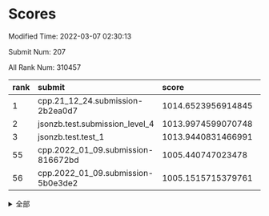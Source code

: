 # Scores

Modified Time: 2022-03-07 02:30:13

Submit Num: 207

All Rank Num: 310457

| rank |               submit               |       score        |       sigma        | pk_num |
| :--- | :--------------------------------- | :----------------- | :----------------- | :----- |
| 1    | cpp.21_12_24.submission-2b2ea0d7   | 1014.6523956914845 | 0.8111280097056643 | 5998   |
| 2    | jsonzb.test.submission_level_4     | 1013.9974599070748 | 0.8112045420453179 | 5997   |
| 3    | jsonzb.test.test_1                 | 1013.9440831466991 | 0.8660279207530841 | 5994   |
| 55   | cpp.2022_01_09.submission-816672bd | 1005.440747023478  | 0.722017841598726  | 6001   |
| 56   | cpp.2022_01_09.submission-5b0e3de2 | 1005.1515715379761 | 0.7268227753760859 | 6002   |


<details>
<summary>全部</summary>

| rank |                 submit                 |       score        |       sigma        | pk_num |
| :--- | :------------------------------------- | :----------------- | :----------------- | :----- |
| 1    | cpp.21_12_24.submission-2b2ea0d7       | 1014.6523956914845 | 0.8111280097056643 | 5998   |
| 2    | jsonzb.test.submission_level_4         | 1013.9974599070748 | 0.8112045420453179 | 5997   |
| 3    | jsonzb.test.test_1                     | 1013.9440831466991 | 0.8660279207530841 | 5994   |
| 4    | gobigger.level_3.submission_level_3_0  | 1011.763381685142  | 0.7826554823485682 | 5994   |
| 5    | gobigger.level_3.submission_level_3_46 | 1011.2884400639798 | 0.7598633247684561 | 5998   |
| 6    | gobigger.level_3.submission_level_3_45 | 1011.0223506792258 | 0.7655204318272028 | 5996   |
| 7    | gobigger.level_3.submission_level_3_31 | 1010.9592300916881 | 0.759373174659184  | 6001   |
| 8    | gobigger.level_3.submission_level_3_43 | 1010.7512364484526 | 0.7807500492736736 | 6001   |
| 9    | gobigger.level_3.submission_level_3_25 | 1010.7461883144792 | 0.7941882891692499 | 6002   |
| 10   | gobigger.level_3.submission_level_3_34 | 1010.7044400515277 | 0.7544846749338955 | 5994   |
| 11   | gobigger.level_3.submission_level_3_4  | 1010.7032376423205 | 0.7777899480851107 | 6001   |
| 12   | gobigger.level_3.submission_level_3_2  | 1010.6453111644795 | 0.7501295653723496 | 6002   |
| 13   | gobigger.level_3.submission_level_3_14 | 1010.5907632472079 | 0.7456411659807589 | 6000   |
| 14   | gobigger.level_3.submission_level_3_41 | 1010.4387278788043 | 0.7549650963610269 | 5996   |
| 15   | gobigger.level_3.submission_level_3_22 | 1010.4386025369668 | 0.76479222155065   | 5993   |
| 16   | gobigger.level_3.submission_level_3_44 | 1010.2837318377983 | 0.7433278072221846 | 5994   |
| 17   | gobigger.level_3.submission_level_3_36 | 1010.2485627084103 | 0.7630908734196179 | 5996   |
| 18   | gobigger.level_3.submission_level_3_47 | 1010.2425185773379 | 0.7555855241534264 | 5998   |
| 19   | gobigger.level_3.submission_level_3_18 | 1010.2215707546275 | 0.7498392121171077 | 5997   |
| 20   | gobigger.level_3.submission_level_3_48 | 1010.2183403065034 | 0.7859574645235579 | 6000   |
| 21   | gobigger.level_3.submission_level_3_37 | 1010.200848030412  | 0.7520276636209106 | 6000   |
| 22   | gobigger.level_3.submission_level_3_9  | 1010.1306126499842 | 0.7618994260355852 | 5997   |
| 23   | gobigger.level_3.submission_level_3_23 | 1010.1075809323617 | 0.770116242297878  | 6003   |
| 24   | gobigger.level_3.submission_level_3_27 | 1010.0671307163817 | 0.763946394370656  | 6000   |
| 25   | gobigger.level_3.submission_level_3_32 | 1010.0065696160459 | 0.7579622269028296 | 5999   |
| 26   | gobigger.level_3.submission_level_3_15 | 1009.9836212884553 | 0.7653213979729085 | 5999   |
| 27   | gobigger.level_3.submission_level_3_11 | 1009.9138254373562 | 0.7516647711377972 | 5997   |
| 28   | gobigger.level_3.submission_level_3_35 | 1009.8628125922554 | 0.7617961781728775 | 6002   |
| 29   | gobigger.level_3.submission_level_3_7  | 1009.8095434965984 | 0.7469851011029386 | 5999   |
| 30   | gobigger.level_3.submission_level_3_19 | 1009.7101733623737 | 0.7482220470334764 | 5997   |
| 31   | gobigger.level_3.submission_level_3_21 | 1009.7011348980184 | 0.7714744543163488 | 5997   |
| 32   | gobigger.level_3.submission_level_3_13 | 1009.6758520185207 | 0.7496570951757675 | 5997   |
| 33   | gobigger.level_3.submission_level_3_29 | 1009.6149957019211 | 0.7616954143835408 | 6004   |
| 34   | gobigger.level_3.submission_level_3_38 | 1009.5771806234958 | 0.7361875807925555 | 6000   |
| 35   | gobigger.level_3.submission_level_3_5  | 1009.5758776293463 | 0.7447402758565072 | 6003   |
| 36   | gobigger.level_3.submission_level_3_1  | 1009.5755701695377 | 0.7482060548764189 | 5998   |
| 37   | gobigger.level_3.submission_level_3_26 | 1009.55599966102   | 0.7370011022404618 | 6003   |
| 38   | gobigger.level_3.submission_level_3_49 | 1009.5444586504566 | 0.7389272907434358 | 6003   |
| 39   | gobigger.level_3.submission_level_3_20 | 1009.475040842687  | 0.7613152252354588 | 6002   |
| 40   | gobigger.level_3.submission_level_3_28 | 1009.1967626941608 | 0.7800571399351125 | 6002   |
| 41   | gobigger.level_3.submission_level_3_42 | 1009.1128115081999 | 0.7509804569214693 | 6006   |
| 42   | gobigger.level_3.submission_level_3_30 | 1009.0529339200571 | 0.7625751645022527 | 6001   |
| 43   | gobigger.level_3.submission_level_3_8  | 1008.9340491860162 | 0.7409135486715566 | 6000   |
| 44   | gobigger.level_3.submission_level_3_40 | 1008.8871515825673 | 0.7646077063670229 | 5999   |
| 45   | gobigger.level_3.submission_level_3_16 | 1008.7968433721373 | 0.7659516553677658 | 5998   |
| 46   | gobigger.level_3.submission_level_3_10 | 1008.7953933848441 | 0.7408577002757873 | 5998   |
| 47   | gobigger.level_3.submission_level_3_6  | 1008.7661493947803 | 0.7695848034098034 | 5996   |
| 48   | gobigger.level_3.submission_level_3_17 | 1008.5405961296702 | 0.73005365244107   | 5998   |
| 49   | gobigger.level_3.submission_level_3_24 | 1008.3876953606881 | 0.7443351862882324 | 6000   |
| 50   | gobigger.level_3.submission_level_3_39 | 1008.3723598027822 | 0.753174335955461  | 6003   |
| 51   | gobigger.level_3.submission_level_3_33 | 1008.2988276180704 | 0.7383280142043018 | 5994   |
| 52   | gobigger.level_3.submission_level_3_3  | 1008.1260682662689 | 0.7484795207769664 | 5997   |
| 53   | gobigger.level_3.submission_level_3_12 | 1008.1111341833048 | 0.7322493536133151 | 6007   |
| 54   | gobigger.level_1.submission_level_1_36 | 1005.7260988059552 | 0.7315926200107985 | 5999   |
| 55   | cpp.2022_01_09.submission-816672bd     | 1005.440747023478  | 0.722017841598726  | 6001   |
| 56   | cpp.2022_01_09.submission-5b0e3de2     | 1005.1515715379761 | 0.7268227753760859 | 6002   |
| 57   | gobigger.level_1.submission_level_1_12 | 1004.7605780139363 | 0.7220605147262572 | 5999   |
| 58   | gobigger.level_1.submission_level_1_39 | 1004.5040445215778 | 0.7071410509229312 | 6002   |
| 59   | gobigger.level_1.submission_level_1_24 | 1004.2654398347142 | 0.7196215239044094 | 6005   |
| 60   | gobigger.level_1.submission_level_1_3  | 1004.2388620228002 | 0.722657280595656  | 5999   |
| 61   | gobigger.level_1.submission_level_1_34 | 1004.2196057699778 | 0.7217528950877629 | 5998   |
| 62   | gobigger.level_1.submission_level_1_10 | 1004.1951101425168 | 0.712726368448715  | 6002   |
| 63   | gobigger.level_1.submission_level_1_4  | 1004.1289245221208 | 0.7191223759908184 | 6001   |
| 64   | gobigger.level_1.submission_level_1_49 | 1004.058663831688  | 0.7123661290930701 | 5997   |
| 65   | gobigger.level_1.submission_level_1_37 | 1004.0165692483648 | 0.7240588875180151 | 6000   |
| 66   | gobigger.level_1.submission_level_1_48 | 1004.0057356762803 | 0.725387868867259  | 5999   |
| 67   | gobigger.level_1.submission_level_1_22 | 1003.9332312004018 | 0.7063290342791452 | 5997   |
| 68   | gobigger.level_1.submission_level_1_25 | 1003.9198331245159 | 0.7222314651382513 | 6000   |
| 69   | gobigger.level_1.submission_level_1_28 | 1003.8495859109878 | 0.7154654204467351 | 5998   |
| 70   | gobigger.level_1.submission_level_1_32 | 1003.7081276652239 | 0.7197143294047917 | 6003   |
| 71   | gobigger.level_1.submission_level_1_9  | 1003.6404934183952 | 0.714658795363692  | 5999   |
| 72   | gobigger.level_1.submission_level_1_1  | 1003.6318228450276 | 0.7100378690490251 | 6003   |
| 73   | gobigger.level_1.submission_level_1_46 | 1003.6061944749306 | 0.711057913728963  | 5998   |
| 74   | gobigger.level_1.submission_level_1_38 | 1003.5390019806823 | 0.712313243618909  | 5999   |
| 75   | gobigger.level_1.submission_level_1_2  | 1003.5239946074931 | 0.7187299508600493 | 6002   |
| 76   | gobigger.level_1.submission_level_1_42 | 1003.3431587105354 | 0.7130547642060449 | 6003   |
| 77   | gobigger.level_1.submission_level_1_20 | 1003.3145405305099 | 0.7082668982038807 | 5999   |
| 78   | gobigger.level_1.submission_level_1_15 | 1003.3086340403892 | 0.7077455041172562 | 6001   |
| 79   | gobigger.level_1.submission_level_1_5  | 1003.2547970075074 | 0.7148570050004678 | 6002   |
| 80   | gobigger.level_1.submission_level_1_0  | 1003.2473300900386 | 0.7206684377734893 | 6001   |
| 81   | gobigger.level_1.submission_level_1_41 | 1003.2428474084043 | 0.7202411101874342 | 5997   |
| 82   | gobigger.level_1.submission_level_1_23 | 1003.1725948799253 | 0.7143947866567841 | 6000   |
| 83   | gobigger.level_1.submission_level_1_13 | 1003.1383875570244 | 0.7230115578691773 | 5999   |
| 84   | gobigger.level_1.submission_level_1_18 | 1003.0285704985642 | 0.7166398309832084 | 6000   |
| 85   | gobigger.level_1.submission_level_1_27 | 1003.0133910475785 | 0.71028124364234   | 5997   |
| 86   | gobigger.level_1.submission_level_1_44 | 1003.0109657316881 | 0.7115425345041336 | 5998   |
| 87   | gobigger.level_1.submission_level_1_35 | 1002.9864198770199 | 0.7226285405080825 | 5998   |
| 88   | gobigger.level_1.submission_level_1_7  | 1002.9350733594731 | 0.712554080297498  | 6002   |
| 89   | gobigger.level_1.submission_level_1_45 | 1002.8286239246396 | 0.7178840082890103 | 5995   |
| 90   | gobigger.level_1.submission_level_1_47 | 1002.8243666795989 | 0.710930848915836  | 5998   |
| 91   | gobigger.level_1.submission_level_1_31 | 1002.797046812791  | 0.7171635632308755 | 5999   |
| 92   | gobigger.level_1.submission_level_1_16 | 1002.779245722383  | 0.7213912093465191 | 6003   |
| 93   | gobigger.level_1.submission_level_1_29 | 1002.7349723122703 | 0.7056447874487629 | 6001   |
| 94   | gobigger.level_1.submission_level_1_33 | 1002.6999992350416 | 0.7179486451823368 | 6000   |
| 95   | gobigger.level_1.submission_level_1_14 | 1002.6756407439489 | 0.7138474613497319 | 6001   |
| 96   | gobigger.level_1.submission_level_1_43 | 1002.6676875601765 | 0.7218066654839497 | 5993   |
| 97   | gobigger.level_1.submission_level_1_30 | 1002.5766008899012 | 0.7175157984868404 | 6001   |
| 98   | gobigger.level_1.submission_level_1_6  | 1002.4419926610983 | 0.7166937556092017 | 6004   |
| 99   | gobigger.level_1.submission_level_1_40 | 1002.3845166412776 | 0.7151644815530123 | 6001   |
| 100  | gobigger.level_1.submission_level_1_19 | 1002.3712713209264 | 0.7022610669983865 | 5999   |
| 101  | gobigger.level_1.submission_level_1_21 | 1002.3636636647709 | 0.7137885240871772 | 5996   |
| 102  | gobigger.level_1.submission_level_1_11 | 1002.1531129343022 | 0.7158054285295509 | 5992   |
| 103  | gobigger.level_1.submission_level_1_8  | 1001.9544270594826 | 0.7108626452675276 | 6003   |
| 104  | gobigger.level_1.submission_level_1_17 | 1000.9568962171456 | 0.7039602503995821 | 5998   |
| 105  | gobigger.level_1.submission_level_1_26 | 1000.920482669327  | 0.7194698939149017 | 5998   |
| 106  | gobigger.random.submission_random_25   | 997.9057516010517  | 0.7092612459555926 | 6001   |
| 107  | gobigger.random.submission_random_38   | 997.2464477796779  | 0.7028328330336747 | 5999   |
| 108  | gobigger.random.submission_random_13   | 997.0503183995124  | 0.6999582017200762 | 5989   |
| 109  | gobigger.random.submission_random_42   | 997.0024267898215  | 0.708209303576064  | 5999   |
| 110  | gobigger.random.submission_random_26   | 996.8340226666891  | 0.7015539779536788 | 6002   |
| 111  | gobigger.random.submission_random_35   | 996.6708687043529  | 0.701464927265995  | 5999   |
| 112  | gobigger.random.submission_random_1    | 996.6151803874434  | 0.7051381411583323 | 6000   |
| 113  | gobigger.random.submission_random_43   | 996.5849131777202  | 0.7051829341493787 | 6000   |
| 114  | gobigger.random.submission_random_6    | 996.5623377892528  | 0.6998967315071047 | 5999   |
| 115  | gobigger.random.submission_random_28   | 996.5438713276536  | 0.7113103935134376 | 6000   |
| 116  | gobigger.random.submission_random_49   | 996.4264869974253  | 0.7051619128275917 | 5996   |
| 117  | gobigger.random.submission_random_37   | 996.4150299344481  | 0.7075522864428013 | 6000   |
| 118  | gobigger.random.submission_random_36   | 996.3924837803207  | 0.7122605315317194 | 6001   |
| 119  | gobigger.random.submission_random_40   | 996.3821235460819  | 0.7079988102361477 | 5998   |
| 120  | gobigger.random.submission_random_10   | 996.3267703856129  | 0.7182338188185119 | 6000   |
| 121  | gobigger.random.submission_random_44   | 996.3222279699612  | 0.7045317439860693 | 5996   |
| 122  | gobigger.random.submission_random_15   | 996.2750043563487  | 0.7152093999329318 | 5996   |
| 123  | gobigger.random.submission_random_9    | 996.199922991437   | 0.7158359622984848 | 5997   |
| 124  | gobigger.random.submission_random_39   | 996.160838566926   | 0.7258294374499306 | 5999   |
| 125  | gobigger.random.submission_random_45   | 996.1233199081458  | 0.7162907675060293 | 5996   |
| 126  | gobigger.random.submission_random_19   | 996.0808489361003  | 0.7053678183133576 | 6001   |
| 127  | gobigger.random.submission_random_32   | 996.0593209866256  | 0.7129878634603852 | 6001   |
| 128  | gobigger.random.submission_random_3    | 996.0149016949813  | 0.7150616868810421 | 6002   |
| 129  | gobigger.random.submission_random_48   | 995.943653672717   | 0.7000340683551238 | 5994   |
| 130  | gobigger.random.submission_random_33   | 995.9015790409919  | 0.7160928967459591 | 5995   |
| 131  | gobigger.random.submission_random_24   | 995.8629710496414  | 0.6911160227723209 | 6000   |
| 132  | gobigger.random.submission_random_4    | 995.8041479024291  | 0.7056466581260294 | 6002   |
| 133  | gobigger.random.submission_random_5    | 995.7596165030669  | 0.7206774129769328 | 6005   |
| 134  | gobigger.random.submission_random_46   | 995.7507808916139  | 0.7180780877846834 | 5996   |
| 135  | gobigger.random.submission_random_8    | 995.7322550137653  | 0.7134346265025006 | 5999   |
| 136  | gobigger.random.submission_random_41   | 995.6992552233467  | 0.7157863992253845 | 5999   |
| 137  | gobigger.random.submission_random_22   | 995.664032109135   | 0.713004702867876  | 5998   |
| 138  | gobigger.random.submission_random_29   | 995.6602891547774  | 0.7173734521909179 | 5999   |
| 139  | gobigger.random.submission_random_7    | 995.5659569197024  | 0.7212164737950874 | 6001   |
| 140  | gobigger.random.submission_random_27   | 995.5455584318746  | 0.7336345909645149 | 6002   |
| 141  | gobigger.random.submission_random_11   | 995.5444994607142  | 0.7305330932020445 | 5994   |
| 142  | gobigger.random.submission_random_21   | 995.5244146530515  | 0.7104118881298531 | 5997   |
| 143  | gobigger.random.submission_random_20   | 995.4532276245114  | 0.7078670963773545 | 6003   |
| 144  | gobigger.random.submission_random_16   | 995.4447118375327  | 0.7034789259915356 | 6002   |
| 145  | gobigger.random.submission_random_17   | 995.3900180810645  | 0.7219897290880882 | 5996   |
| 146  | gobigger.random.submission_random_23   | 995.3757075260679  | 0.7148744135761148 | 6004   |
| 147  | gobigger.random.submission_random_0    | 995.3696589586821  | 0.7098698768174546 | 6001   |
| 148  | gobigger.random.submission_random_18   | 995.3687161427822  | 0.7078733271867638 | 6003   |
| 149  | gobigger.random.submission_random_2    | 995.3166083766823  | 0.7076273001572685 | 6002   |
| 150  | gobigger.random.submission_random_34   | 995.0761538846396  | 0.7128944672873927 | 6000   |
| 151  | gobigger.random.submission_random_12   | 995.0393696031332  | 0.6988271129481097 | 5998   |
| 152  | gobigger.random.submission_random_31   | 994.9975681237464  | 0.7104004350626736 | 5996   |
| 153  | gobigger.random.submission_random_14   | 994.9700100969269  | 0.7116208458032586 | 5998   |
| 154  | gobigger.random.submission_random_30   | 994.7151399115878  | 0.7355671725777491 | 6000   |
| 155  | gobigger.random.submission_random_47   | 994.4554679445589  | 0.7266777107165847 | 6002   |
| 156  | gobigger.level_2.submission_level_2_22 | 994.3949527249795  | 0.7362429848362514 | 5997   |
| 157  | gobigger.level_2.submission_level_2_14 | 994.1146441001131  | 0.7310038675036934 | 6000   |
| 158  | gobigger.level_2.submission_level_2_39 | 993.6957031556931  | 0.7480889439419187 | 5998   |
| 159  | gobigger.level_2.submission_level_2_23 | 993.5824856555319  | 0.7428982715374426 | 6000   |
| 160  | gobigger.level_2.submission_level_2_44 | 993.552642370899   | 0.7358769416003507 | 5996   |
| 161  | gobigger.level_2.submission_level_2_25 | 993.5078748603515  | 0.7402403975779381 | 6003   |
| 162  | gobigger.level_2.submission_level_2_41 | 993.500209722995   | 0.718027605440862  | 6002   |
| 163  | gobigger.level_2.submission_level_2_34 | 993.3815977360904  | 0.7280872316378478 | 5998   |
| 164  | gobigger.level_2.submission_level_2_24 | 993.2377445633208  | 0.7377887895170564 | 5998   |
| 165  | gobigger.level_2.submission_level_2_9  | 993.1873141366739  | 0.7363808244977996 | 6002   |
| 166  | gobigger.level_2.submission_level_2_19 | 993.1632847802458  | 0.733287253865498  | 6003   |
| 167  | gobigger.level_2.submission_level_2_47 | 993.1360151076909  | 0.7372487826964608 | 5996   |
| 168  | gobigger.level_2.submission_level_2_3  | 993.1352544340097  | 0.7291798442540034 | 5996   |
| 169  | gobigger.level_2.submission_level_2_20 | 993.0838812189617  | 0.752213921125395  | 6000   |
| 170  | gobigger.level_2.submission_level_2_30 | 993.0000498652093  | 0.7409290736044238 | 6000   |
| 171  | gobigger.level_2.submission_level_2_32 | 992.9247063301749  | 0.7463857866909982 | 5998   |
| 172  | gobigger.level_2.submission_level_2_46 | 992.8701343437706  | 0.7255972645357839 | 5999   |
| 173  | gobigger.level_2.submission_level_2_6  | 992.8550375583816  | 0.7209826254477739 | 5999   |
| 174  | gobigger.level_2.submission_level_2_15 | 992.8235101800149  | 0.7394112416434008 | 6003   |
| 175  | gobigger.level_2.submission_level_2_13 | 992.7492619773923  | 0.7341049493947023 | 6002   |
| 176  | gobigger.level_2.submission_level_2_49 | 992.745030962401   | 0.7193202132085083 | 6000   |
| 177  | gobigger.level_2.submission_level_2_10 | 992.5083905147794  | 0.7386447919898254 | 5995   |
| 178  | gobigger.level_2.submission_level_2_4  | 992.503991654979   | 0.7418144264377807 | 5997   |
| 179  | gobigger.level_2.submission_level_2_21 | 992.4632276279794  | 0.733685017974352  | 5998   |
| 180  | gobigger.level_2.submission_level_2_11 | 992.4161415179778  | 0.740752923650119  | 6000   |
| 181  | gobigger.level_2.submission_level_2_18 | 992.394921115845   | 0.76198444419922   | 5996   |
| 182  | gobigger.level_2.submission_level_2_7  | 992.1903299547089  | 0.7551671067370729 | 6000   |
| 183  | gobigger.level_2.submission_level_2_40 | 992.0079243251372  | 0.7453542217317698 | 6000   |
| 184  | gobigger.level_2.submission_level_2_2  | 991.9923882031146  | 0.7544706700053634 | 6006   |
| 185  | gobigger.level_2.submission_level_2_16 | 991.9285675098569  | 0.74995549662912   | 6000   |
| 186  | gobigger.level_2.submission_level_2_37 | 991.8753501641936  | 0.7440249866357314 | 5997   |
| 187  | gobigger.level_2.submission_level_2_48 | 991.8626305742976  | 0.7469142387250112 | 5997   |
| 188  | gobigger.level_2.submission_level_2_12 | 991.8622968398834  | 0.7299832334076253 | 5995   |
| 189  | gobigger.level_2.submission_level_2_36 | 991.826918600344   | 0.7555465606692128 | 5992   |
| 190  | gobigger.level_2.submission_level_2_1  | 991.822708954015   | 0.7499133884451032 | 6003   |
| 191  | gobigger.level_2.submission_level_2_0  | 991.819308715777   | 0.7680771495215536 | 6000   |
| 192  | gobigger.level_2.submission_level_2_27 | 991.7834412113447  | 0.7370050168018843 | 5996   |
| 193  | gobigger.level_2.submission_level_2_33 | 991.6507863086713  | 0.7434677495939553 | 6002   |
| 194  | gobigger.level_2.submission_level_2_42 | 991.4854623677091  | 0.7731775349352848 | 6002   |
| 195  | gobigger.level_2.submission_level_2_8  | 991.4360653452353  | 0.7549693301407251 | 5995   |
| 196  | gobigger.level_2.submission_level_2_43 | 991.3957029685631  | 0.75259211754151   | 5994   |
| 197  | gobigger.level_2.submission_level_2_26 | 991.3756749059771  | 0.7475417144608331 | 6002   |
| 198  | gobigger.level_2.submission_level_2_45 | 991.3512634052782  | 0.7549315717777452 | 6003   |
| 199  | gobigger.level_2.submission_level_2_29 | 991.2460767560754  | 0.7534634773386122 | 5996   |
| 200  | gobigger.level_2.submission_level_2_31 | 991.1675013513949  | 0.7560398217031764 | 5992   |
| 201  | gobigger.level_2.submission_level_2_38 | 991.0873091048882  | 0.754622601457253  | 5994   |
| 202  | gobigger.level_2.submission_level_2_5  | 990.5857355884807  | 0.7564025886648554 | 6001   |
| 203  | gobigger.level_2.submission_level_2_35 | 990.407200735554   | 0.7573527174657106 | 6001   |
| 204  | gobigger.level_2.submission_level_2_17 | 990.1449230149528  | 0.7701192274776332 | 6000   |
| 205  | gobigger.level_2.submission_level_2_28 | 988.6514148007509  | 0.7920483904823866 | 5996   |
| 206  | gobigger.none.submission_none_1        | 979.0324489115942  | 1.2839076041623034 | 6002   |
| 207  | gobigger.none.submission_none_0        | 975.8937382713239  | 1.5133208782600402 | 5999   |

</details>